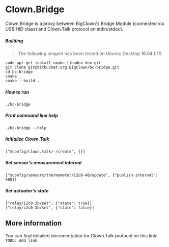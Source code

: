 # Clown.Bridge

Clown.Bridge is a proxy between BigClown's Bridge Module
(connected via USB HID class) and Clown.Talk protocol on stdin/stdout.

##### Building

> The following snippet has been tested on Ubuntu Desktop 16.04 LTS.

    sudo apt-get install cmake libudev-dev git
    git clone git@bitbucket.org:BigClown/bc-bridge.git
    cd bc-bridge
    cmake .
    cmake --build .

##### How to run

    ./bc-bridge

##### Print command line help

    ./bc-bridge --help

##### Initialize Clown.Talk

    ["$config/clown.talk/-/create", {}]

##### Set sensor's measurement interval

    ["$config/sensors/thermometer/i2c0-48/update", {"publish-interval": 500}]
    
##### Set actuator's state
    
    ["relay/i2c0-3b/set", {"state": true}]
    ["relay/i2c0-3b/set", {"state": false}]

## More information

You can find detailed documentation for Clown.Talk protocol on this link:
`TODO: Add link`
